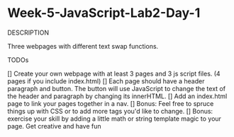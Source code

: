 # Week-5-JavaScript-Lab2-Day-1

DESCRIPTION

Three webpages with different text swap functions. 

TODOs

[] Create your own webpage with at least 3 pages and 3 js script files. (4 pages if you include index.html)
[] Each page should have a header paragraph and button. The button will use JavaScript to change the text of the header and paragraph by changing its innerHTML.
[] Add an index.html page to link your pages together in a nav.
[] Bonus: Feel free to spruce things up with CSS or to add more tags you'd like to change.
[] Bonus: exercise your skill by adding a little math or string template magic to your page. Get creative and have fun

